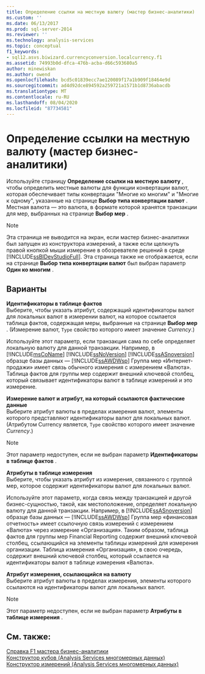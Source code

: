 ```yaml
---
title: Определение ссылки на местную валюту (мастер бизнес-аналитики) | Документация Майкрософт
ms.custom: ''
ms.date: 06/13/2017
ms.prod: sql-server-2014
ms.reviewer: ''
ms.technology: analysis-services
ms.topic: conceptual
f1_keywords:
- sql12.asvs.biwizard.currencyconversion.localcurrency.f1
ms.assetid: 74993b0d-dfca-476b-acba-d66c593680a5
author: minewiskan
ms.author: owend
ms.openlocfilehash: bcd5c01839ecc7ae120089f17a1b909f18464e9d
ms.sourcegitcommit: ad4d92dce894592a259721a1571b1d8736abacdb
ms.translationtype: MT
ms.contentlocale: ru-RU
ms.lasthandoff: 08/04/2020
ms.locfileid: "87734581"
---
```

# <a name="define-local-currency-reference-business-intelligence-wizard"></a>Определение ссылки на местную валюту (мастер бизнес-аналитики)
  Используйте страницу **Определение ссылки на местную валюту** , чтобы определить местные валюты для функции конвертации валют, которая обеспечивает типы конвертации "Многие ко многим" и "Многие к одному", указанные на странице **Выбор типа конвертации валют** . Местная валюта — это валюта, в формате которой хранятся транзакции для мер, выбранных на странице **Выбор мер** .  
  
> [!NOTE]  
>  Эта страница не выводится на экран, если мастер бизнес-аналитики был запущен из конструктора измерений, а также если щелкнуть правой кнопкой мыши измерение в обозревателе решений в среде [!INCLUDE[ssBIDevStudioFull](../includes/ssbidevstudiofull-md.md)]. Эта страница также не отображается, если на странице **Выбор типа конвертации валют** был выбран параметр **Один ко многим** .  
  
## <a name="options"></a>Варианты  
 **Идентификаторы в таблице фактов**  
 Выберите, чтобы указать атрибут, содержащий идентификаторы валют для локальных валют в измерении валют, на которое ссылается таблица фактов, содержащая меры, выбранные на странице **Выбор мер** . (Измерение валют, `Type` свойство которого имеет значение *Currency*.)  
  
 Используйте этот параметр, если транзакция сама по себе определяет локальную валюту для данной транзакции. Например, в [!INCLUDE[msCoName](../includes/msconame-md.md)] [!INCLUDE[ssNoVersion](../includes/ssnoversion-md.md)] [!INCLUDE[ssASnoversion](../includes/ssasnoversion-md.md)] образце базы данных — [!INCLUDE[ssAWDWsp](../includes/ssawdwsp-md.md)] Группа мер «Интернет-продажи» имеет связь обычного измерения с измерением «Валюта». Таблица фактов для группы мер содержит внешний ключевой столбец, который связывает идентификаторы валют в таблице измерений и это измерение.  
  
 **Измерение валют и атрибут, на который ссылаются фактические данные**  
 Выберите атрибут валюты в пределах измерения валют, элементы которого представляют идентификаторы валют для локальных валют. (Атрибутом Currency является, `Type` свойство которого имеет значение *Currency*.)  
  
> [!NOTE]  
>   Этот параметр недоступен, если не выбран параметр **Идентификаторы в таблице фактов** .  
  
 **Атрибуты в таблице измерения**  
 Выберите, чтобы указать атрибут из измерения, связанного с группой мер, которое содержит идентификаторы валют для локальных валют.  
  
 Используйте этот параметр, когда связь между транзакцией и другой бизнес-сущностью, такой, как местоположение, определяет локальную валюту для данной транзакции. Например, в [!INCLUDE[ssASnoversion](../includes/ssasnoversion-md.md)] образце базы данных — [!INCLUDE[ssAWDWsp](../includes/ssawdwsp-md.md)] Группа мер «финансовая отчетность» имеет ссылочную связь измерений с измерением «Валюта» через измерение «Организация». Таким образом, таблица фактов для группы мер Financial Reporting содержит внешний ключевой столбец, ссылающийся на элементы таблицы измерений для измерения организации. Таблица измерения «Организация», в свою очередь, содержит внешний ключевой столбец, который ссылается на идентификаторы валют в таблице измерения «Валюта».  
  
 **Атрибут измерения, ссылающийся на валюту**  
 Выберите атрибут валюты в пределах измерения, элементы которого ссылаются на идентификаторы валют для локальных валют.  
  
> [!NOTE]  
>   Этот параметр недоступен, если не выбран параметр **Атрибуты в таблице измерения** .  
  
## <a name="see-also"></a>См. также:  
 [Справка F1 мастера бизнес-аналитики](business-intelligence-wizard-f1-help.md)   
 [Конструктор кубов &#40;Analysis Services многомерных данных&#41;](cube-designer-analysis-services-multidimensional-data.md)   
 [Конструктор измерений &#40;Analysis Services многомерных данных&#41;](dimension-designer-analysis-services-multidimensional-data.md)  
  
  
